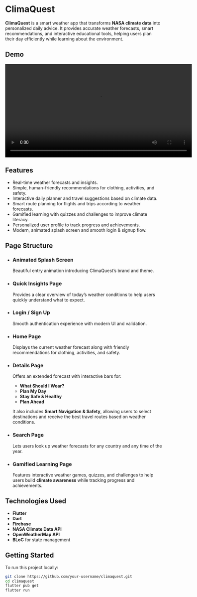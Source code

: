 # ClimaQuest

**ClimaQuest** is a smart weather app that transforms **NASA climate data** into personalized daily advice. It provides accurate weather forecasts, smart recommendations, and interactive educational tools, helping users plan their day efficiently while learning about the environment.

## Demo

<video src="https://github.com/Nadaali18/ClimaQuest/blob/main/Demo.mp4" controls width="600"></video>

## Features

- Real-time weather forecasts and insights.  
- Simple, human-friendly recommendations for clothing, activities, and safety.  
- Interactive daily planner and travel suggestions based on climate data.  
- Smart route planning for flights and trips according to weather forecasts.  
- Gamified learning with quizzes and challenges to improve climate literacy.  
- Personalized user profile to track progress and achievements.  
- Modern, animated splash screen and smooth login & signup flow.

## Page Structure

- ### **Animated Splash Screen**
     Beautiful entry animation introducing ClimaQuest’s brand and theme.

- ### **Quick Insights Page**
     Provides a clear overview of today’s weather conditions to help users quickly understand what to expect.

- ### **Login / Sign Up**
     Smooth authentication experience with modern UI and validation.

- ### **Home Page**
     Displays the current weather forecast along with friendly recommendations for clothing, activities, and safety.

- ### **Details Page**
     Offers an extended forecast with interactive bars for:
     - **What Should I Wear?**  
     - **Plan My Day**  
     - **Stay Safe & Healthy**  
     - **Plan Ahead**

     It also includes **Smart Navigation & Safety**, allowing users to select destinations and receive the best travel routes based on weather conditions.

- ### **Search Page**
     Lets users look up weather forecasts for any country and any time of the year.

- ### **Gamified Learning Page**
     Features interactive weather games, quizzes, and challenges to help users build **climate awareness** while tracking progress and achievements.

## Technologies Used
- **Flutter**  
- **Dart**
- **Firebase**
- **NASA Climate Data API**  
- **OpenWeatherMap API**  
- **BLoC** for state management  

## Getting Started

To run this project locally:

```bash
git clone https://github.com/your-username/climaquest.git
cd climaquest
flutter pub get
flutter run

